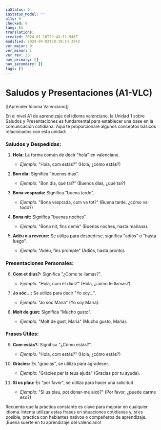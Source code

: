 ```yaml
---
iaStatus: 0
iaStatus_Model: ""
a11y: 0
checked: 0
lang: ES
translations: 
created: 2024-01-10T22:43:12.946Z
modified: 2024-04-03T20:19:14.394Z
ver_major: 0
ver_minor: 1
ver_rev: 23
nav_primary: []
nav_secondary: []
tags: []
---
```

# Saludos y Presentaciones (A1-VLC)

[[Aprender Idioma Valenciano]]

En el nivel A1 de aprendizaje del idioma valenciano, la Unidad 1 sobre Saludos y Presentaciones es fundamental para establecer una base en la comunicación cotidiana. Aquí te proporcionaré algunos conceptos básicos relacionados con esta unidad:

### Saludos y Despedidas:

1. **Hola:** La forma común de decir "hola" en valenciano.
   - *Ejemplo:* "Hola, com estàs?" (Hola, ¿cómo estás?)

2. **Bon dia:** Significa "buenos días".
   - *Ejemplo:* "Bon dia, què tal?" (Buenos días, ¿qué tal?)

3. **Bona vesprada:** Significa "buena tarde".
   - *Ejemplo:* "Bona vesprada, com va tot?" (Buena tarde, ¿cómo va todo?)

4. **Bona nit:** Significa "buenas noches".
   - *Ejemplo:* "Bona nit, fins demà" (Buenas noches, hasta mañana).

5. **Adéu o a reveure:** Se utiliza para despedirse, significa "adiós" o "hasta luego".
   - *Ejemplo:* "Adéu, fins prompte" (Adiós, hasta pronto).

### Presentaciones Personales:

6. **Com et dius?:** Significa "¿Cómo te llamas?".
   - *Ejemplo:* "Hola, com et dius?" (Hola, ¿cómo te llamas?)

7. **Jo sóc...:** Se utiliza para decir "Yo soy...".
   - *Ejemplo:* "Jo sóc María" (Yo soy María).

8. **Molt de gust:** Significa "Mucho gusto".
   - *Ejemplo:* "Molt de gust, Maria" (Mucho gusto, María).

### Frases Útiles:

9. **Com estàs?:** Significa "¿Cómo estás?".
   - *Ejemplo:* "Hola, com estàs?" (Hola, ¿cómo estás?)

10. **Gràcies:** Es "gracias", se utiliza para agradecer.
    - *Ejemplo:* "Gràcies per la teua ajuda" (Gracias por tu ayuda).

11. **Si us plau:** Es "por favor", se utiliza para hacer una solicitud.
    - *Ejemplo:* "Si us plau, pot donar-me això?" (Por favor, ¿puede darme eso?)

Recuerda que la práctica constante es clave para mejorar en cualquier idioma. Intenta utilizar estas frases en situaciones cotidianas y, si es posible, practica con hablantes nativos o compañeros de aprendizaje. ¡Buena suerte en tu aprendizaje del valenciano!